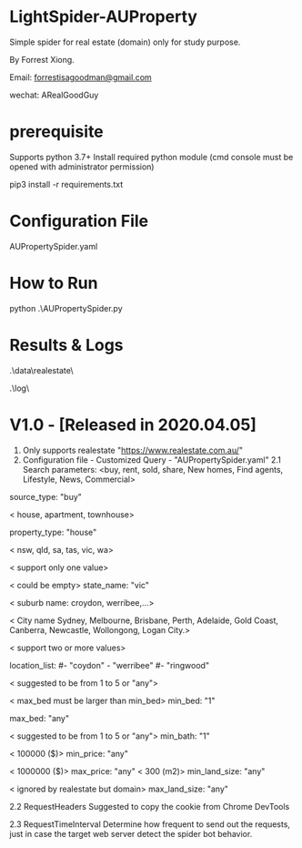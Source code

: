 # LightSpider-AUProperty
Simple spider for real estate (domain) only for study purpose.

By Forrest Xiong.

Email: forrestisagoodman@gmail.com

wechat: ARealGoodGuy

# prerequisite
Supports python 3.7+
Install required python module (cmd console must be opened with administrator permission)

pip3 install -r requirements.txt

# Configuration File

AUPropertySpider.yaml

# How to Run

python .\AUPropertySpider.py

# Results & Logs

.\data\realestate\

.\log\

# V1.0  - [Released in 2020.04.05]
1. Only supports realestate "https://www.realestate.com.au/"
2. Configuration file - Customized Query - "AUPropertySpider.yaml"
2.1 Search parameters:
<buy, rent, sold, share, New homes, Find agents, Lifestyle, News, Commercial>

source_type: "buy"

< house, apartment, townhouse>

property_type: "house"

< nsw, qld, sa, tas, vic, wa>

< support only one value>

< could be empty>
state_name: "vic"

< suburb name: croydon, werribee,...>

< City name Sydney,  Melbourne, Brisbane, Perth, Adelaide, Gold Coast, Canberra, Newcastle, Wollongong, Logan City.>

< support two or more values>

location_list:
             #- "coydon"
             - "werribee"
             #- "ringwood"
             
< suggested to be from 1 to 5 or "any">

< max_bed must be larger than min_bed>
min_bed: "1"

max_bed: "any"

< suggested to be from 1 to 5 or "any">
min_bath: "1"

< 100000 ($)>
min_price: "any"

< 1000000 ($)>
max_price: "any"
< 300 (m2)>
min_land_size: "any"

< ignored by realestate but domain>
max_land_size: "any"


2.2 RequestHeaders
Suggested to copy the cookie from Chrome DevTools

2.3 RequestTimeInterval
Determine how frequent to send out the requests, just in case the target web server detect the spider bot behavior.
